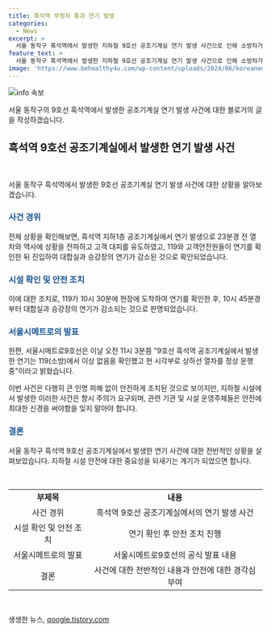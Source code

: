 ```yaml
---
title: 흑석역 무정차 통과 연기 발생
categories:
  - News
excerpt: >
  서울 동작구 흑석역에서 발생한 지하철 9호선 공조기계실 연기 발생 사건으로 인해 소방차가 출동했고, 고객 대피를 유도하며 119와 고객안전원이 연기를 확인한 뒤 대합실과 승강장의 연기가 감소되었다. 서울시메트로는 9호선 운행 정상화를 밝히며, 이상 없음을 확인했다고 전했다. 9호선 흑석역에서의 사건에 대한 상황 정리 및 조치사항이 이뤄졌다.
feature_text: >
  서울 동작구 흑석역에서 발생한 지하철 9호선 공조기계실 연기 발생 사건으로 인해 소방차가 출동했고, 고객 대피를 유도하며 119와 고객안전원이 연기를 확인한 뒤 대합실과 승강장의 연기가 감소되었다. 서울시메트로는 9호선 운행 정상화를 밝히며, 이상 없음을 확인했다고 전했다. 9호선 흑석역에서의 사건에 대한 상황 정리 및 조치사항이 이뤄졌다.
image: 'https://www.behealthy4u.com/wp-content/uploads/2024/06/koreanews.jpg'
---
```


<p><img src="https://www.behealthy4u.com/wp-content/uploads/2024/06/koreanews.jpg" alt="info 속보" /></p>

<p>서울 동작구의 9호선 흑석역에서 발생한 공조기계실 연기 발생 사건에 대한 블로거의 글을 작성하겠습니다.</p>

<h2 data-ke-size="size26">흑석역 9호선 공조기계실에서 발생한 연기 발생 사건</h2>

<p data-ke-size="size16">&nbsp;</p>

<p>서울 동작구 흑석역에서 발생한 9호선 공조기계실 연기 발생 사건에 대한 상황을 알아보겠습니다.</p>

<h3><b><span style="color: #1a5490;">사건 경위</span></b></h3>

<p>전체 상황을 확인해보면, 흑석역 지하1층 공조기계실에서 연기 발생으로 23분경 전 열차와 역사에 상황을 전파하고 고객 대피를 유도하였고, 119와 고객안전원들이 연기를 확인한 뒤 진입하여 대합실과 승강장의 연기가 감소된 것으로 확인되었습니다.</p>

<h3><b><span style="color: #1a5490;">시설 확인 및 안전 조치</span></b></h3>

<p>이에 대한 조치로, 119가 10시 30분에 현장에 도착하여 연기를 확인한 후, 10시 45분경부터 대합실과 승강장의 연기가 감소되는 것으로 판명되었습니다.</p>

<h3><b><span style="color: #1a5490;">서울시메트로의 발표</span></b></h3>

<p>한편, 서울시메트로9호선은 이날 오전 11시 3분쯤 "9호선 흑석역 공조기계실에서 발생한 연기는 119(소방)에서 이상 없음을 확인했고 현 시각부로 상하선 열차를 정상 운행 중"이라고 밝혔습니다.</p>

<p>이번 사건은 다행히 큰 인명 피해 없이 안전하게 조치된 것으로 보이지만, 지하철 시설에서 발생한 이러한 사건은 항시 주의가 요구되며, 관련 기관 및 시설 운영주체들은 안전에 최대한 신경을 써야함을 잊지 말아야 합니다.</p>

<h3><b><span style="color: #1a5490;">결론</span></b></h3>

<p>서울 동작구 흑석역 9호선 공조기계실에서 발생한 연기 사건에 대한 전반적인 상황을 살펴보았습니다. 지하철 시설 안전에 대한 중요성을 되새기는 계기가 되었으면 합니다.</p>

<p data-ke-size="size16">&nbsp;</p>

<table>
    <tbody>
        <tr>
            <td style="text-align: center; height: 17px;"><b>부제목</b></td>
            <td style="text-align: center; height: 17px;"><b>내용</b></td>
        </tr>
        <tr>
            <td style="text-align: center; height: 17px;">사건 경위</td>
            <td style="text-align: center; height: 17px;">흑석역 9호선 공조기계실에서의 연기 발생 사건</td>
        </tr>
        <tr>
            <td style="text-align: center; height: 17px;">시설 확인 및 안전 조치</td>
            <td style="text-align: center; height: 17px;">연기 확인 후 안전 조치 진행</td>
        </tr>
        <tr>
            <td style="text-align: center; height: 17px;">서울시메트로의 발표</td>
            <td style="text-align: center; height: 17px;">서울시메트로9호선의 공식 발표 내용</td>
        </tr>
        <tr>
            <td style="text-align: center; height: 17px;">결론</td>
            <td style="text-align: center; height: 17px;">사건에 대한 전반적인 내용과 안전에 대한 경각심 부여</td>
        </tr>
    </tbody>
</table>

<p data-ke-size="size16">&nbsp;</p>
생생한 뉴스, <a href="https://qoogle.tistory.com" rel="dofollow">qoogle.tistory.com</a>


